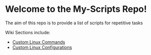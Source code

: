 # Welcome to the My-Scripts Repo!

The aim of this repo is to provide a list of scripts for repetitive tasks

Wiki Sections include:
- [Custom Linux Commands](https://github.com/glarcina/My-Scripts/wiki/TOC#list-of-scripts-for-linux)
- [Custom Linux Configurations](https://github.com/glarcina/My-Scripts/wiki/TOC#list-of-configurations-for-linux)
